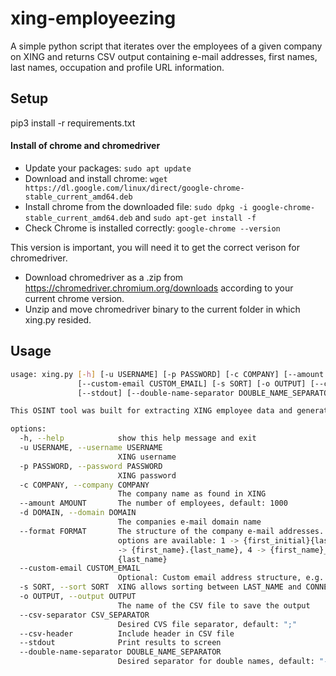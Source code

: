 # xing-employeezing
A simple python script that iterates over the employees of a given company on XING and returns CSV output containing e-mail addresses, first names, last names, occupation and profile URL information.

## Setup

pip3 install -r requirements.txt

#### Install of chrome and chromedriver
- Update your packages: ``sudo apt update``
- Download and install chrome: ``wget https://dl.google.com/linux/direct/google-chrome-stable_current_amd64.deb``
- Install chrome from the downloaded file: ``sudo dpkg -i google-chrome-stable_current_amd64.deb`` and ``sudo apt-get install -f``
- Check Chrome is installed correctly: ``google-chrome --version``

This version is important, you will need it to get the correct verison for chromedriver.
- Download chromedriver as a .zip from https://chromedriver.chromium.org/downloads according to your current chrome version.
- Unzip and move chromedriver binary to the current folder in which xing.py resided.

## Usage

```bash
usage: xing.py [-h] [-u USERNAME] [-p PASSWORD] [-c COMPANY] [--amount AMOUNT] [-d DOMAIN] [--format FORMAT]
               [--custom-email CUSTOM_EMAIL] [-s SORT] [-o OUTPUT] [--csv-separator CSV_SEPARATOR] [--csv-header]
               [--stdout] [--double-name-separator DOUBLE_NAME_SEPARATOR]

This OSINT tool was built for extracting XING employee data and generating e-mail addresses.

options:
  -h, --help            show this help message and exit
  -u USERNAME, --username USERNAME
                        XING username
  -p PASSWORD, --password PASSWORD
                        XING password
  -c COMPANY, --company COMPANY
                        The company name as found in XING
  --amount AMOUNT       The number of employees, default: 1000
  -d DOMAIN, --domain DOMAIN
                        The companies e-mail domain name
  --format FORMAT       The structure of the company e-mail addresses. Default: 3. Currently, the following
                        options are available: 1 -> {first_initial}{last_name}, 2 -> {first_name}{last_initial}, 3
                        -> {first_name}.{last_name}, 4 -> {first_name}_{last_name}, 5 -> {first_name}, 6 ->
                        {last_name}
  --custom-email CUSTOM_EMAIL
                        Optional: Custom email address structure, e.g. {first_initial}{last_name}
  -s SORT, --sort SORT  XING allows sorting between LAST_NAME and CONNECTION_DEGREE
  -o OUTPUT, --output OUTPUT
                        The name of the CSV file to save the output
  --csv-separator CSV_SEPARATOR
                        Desired CVS file separator, default: ";"
  --csv-header          Include header in CSV file
  --stdout              Print results to screen
  --double-name-separator DOUBLE_NAME_SEPARATOR
                        Desired separator for double names, default: "-"
```

